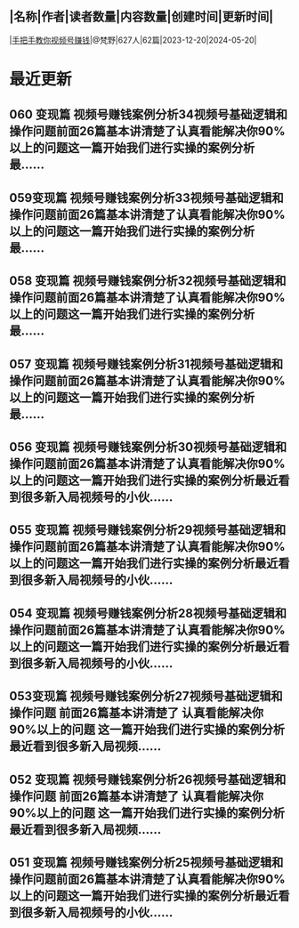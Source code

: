 |名称|作者|读者数量|内容数量|创建时间|更新时间|
---
|[手把手教你视频号赚钱](https://xiaobot.net/p/15229223207?refer=0b133df9-27dc-423b-8101-639049001c13)|@梵野|627人|62篇|2023-12-20|2024-05-20|

# 最近更新
## 060 变现篇 视频号赚钱案例分析34视频号基础逻辑和操作问题前面26篇基本讲清楚了认真看能解决你90%以上的问题这一篇开始我们进行实操的案例分析最......
## 059变现篇 视频号赚钱案例分析33视频号基础逻辑和操作问题前面26篇基本讲清楚了认真看能解决你90%以上的问题这一篇开始我们进行实操的案例分析最......
## 058 变现篇 视频号赚钱案例分析32视频号基础逻辑和操作问题前面26篇基本讲清楚了认真看能解决你90%以上的问题这一篇开始我们进行实操的案例分析最......
## 057 变现篇 视频号赚钱案例分析31视频号基础逻辑和操作问题前面26篇基本讲清楚了认真看能解决你90%以上的问题这一篇开始我们进行实操的案例分析最......
## 056 变现篇 视频号赚钱案例分析30视频号基础逻辑和操作问题前面26篇基本讲清楚了认真看能解决你90%以上的问题这一篇开始我们进行实操的案例分析最近看到很多新入局视频号的小伙......
## 055 变现篇 视频号赚钱案例分析29视频号基础逻辑和操作问题前面26篇基本讲清楚了认真看能解决你90%以上的问题这一篇开始我们进行实操的案例分析最近看到很多新入局视频号的小伙......
## 054 变现篇 视频号赚钱案例分析28视频号基础逻辑和操作问题前面26篇基本讲清楚了认真看能解决你90%以上的问题这一篇开始我们进行实操的案例分析最近看到很多新入局视频号的小伙......
## 053变现篇 视频号赚钱案例分析27视频号基础逻辑和操作问题 前面26篇基本讲清楚了 认真看能解决你90%以上的问题 这一篇开始我们进行实操的案例分析 最近看到很多新入局视频......
## 052 变现篇 视频号赚钱案例分析26视频号基础逻辑和操作问题 前面26篇基本讲清楚了 认真看能解决你90%以上的问题 这一篇开始我们进行实操的案例分析 最近看到很多新入局视频......
## 051 变现篇 视频号赚钱案例分析25视频号基础逻辑和操作问题前面26篇基本讲清楚了认真看能解决你90%以上的问题这一篇开始我们进行实操的案例分析最近看到很多新入局视频号的小伙......

